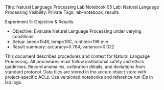 Title: Natural Language Processing Lab Notebook 05
Lab: Natural Language Processing
Visibility: Private
Tags: lab-notebook, results

Experiment 5: Objective & Results
- Objective: Evaluate Natural Language Processing under varying conditions.
- Setup: seed=1546, temp=19C, runtime=198 min
- Result summary: accuracy=0.764, variance=0.022

This document describes procedures and context for Natural Language Processing.
All procedures must follow institutional safety and ethics guidelines.
Record anomalies, calibration details, and deviations from standard protocol.
Data files are stored in the secure object store with project-specific ACLs.
Use versioned notebooks and reference run IDs in lab logs.
